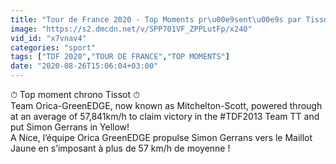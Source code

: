 ```yaml
---
title: "Tour de France 2020 - Top Moments pr\u00e9sent\u00e9s par Tissot Chronom\u00e9treur Officiel du TDF"
image: "https://s2.dmcdn.net/v/SPP701VF_ZPPLutFp/x240"
vid_id: "x7vnav4"
categories: "sport"
tags: ["TDF 2020","TOUR DE FRANCE","TOP MOMENTS"]
date: "2020-08-26T15:06:04+03:00"
---
```

⏱ Top moment chrono Tissot ⏱  <br>Team Orica-GreenEDGE, now known as Mitchelton-Scott, powered through at an average of 57,841km/h to claim victory in the #TDF2013 Team TT and put Simon Gerrans in Yellow!   <br>A Nice, l’équipe Orica GreenEDGE propulse Simon Gerrans vers le Maillot Jaune  en s’imposant à plus de 57 km/h de moyenne !  <br>
